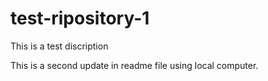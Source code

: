 # test-ripository-1
This is a test discription

This is a second update in readme file using local computer.
